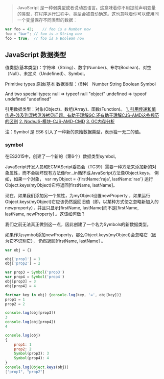 > JavaScript 是一种弱类型或者说动态语言。这意味着你不用提前声明变量的类型，在程序运行过程中，类型会被自动确定。这也意味着你可以使用同一个变量保存不同类型的数据：

```js
var foo = 42;    // foo is a Number now
foo = "bar"; // foo is a String now
foo = true;  // foo is a Boolean now
```

## JavaScript 数据类型
值类型(基本类型)：字符串（String）、数字(Number)、布尔(Boolean)、对空（Null）、未定义（Undefined）、Symbol。

Primitive types 原始/基本 数据类型：（6种）
Number
String
Boolean
Symbol

And two special types:
null  => typeof null "object"
undefined  => typeof undefined "undefined"


引用数据类型：对象(Object)、数组(Array)、函数(Function)。
[1. 引用传递和值传递-涉及到深拷贝浅拷贝问题，有助于理解GC,还有助于理解CJS-AMD这些规范的区别](./1.2.引用传递值传递.md)
[2. NodeJS-模块-CJS-AMD-CMD](../../Interview/Node.js/2.%20NodeJS-模块-CJS-AMD-CMD.md)
[3. GC内存分析](../../Interview/Node.js/7.%20如何分析node占用内存飙升.md)

注：Symbol 是 ES6 引入了一种新的原始数据类型，表示独一无二的值。


### symbol
在ES2015中，创建了一个新的（第6个）数据类型symbol。

JavaScript开发人员和ECMAScript委员会（TC39）需要一种方法来添加新的对象属性，而不会破坏现有方法像for...in循环或JavaScript方法像Object.keys。
例如，如果一个对象，
var myObject = {firstName:'raja', lastName:'rao'} 
运行Object.keys(myObject)它将返回[firstName, lastName]。

现在，如果我们添加另一个属性，为myObject设置newProperty ，如果运行Object.keys(myObject)它应该仍然返回旧值（即，以某种方式使之忽略新加入的newproperty），并且只显示[firstName, lastName]而不是[firstName, lastName, newProperty] 。这该如何做？

我们之前无法真正做到这一点，因此创建了一个名为Symbols的新数据类型。

如果作为symbol添加newProperty，那么Object.keys(myObject)会忽略它（因为它不识别它），
仍然返回[firstName, lastName] 。

```js
var obj = {}

obj['prop1'] = 1
obj['prop2'] = 2

var prop3 = Symbol('prop3')
var prop4 = Symbol('prop4')
obj[prop3] = 3
obj[prop4] = 4

for(var key in obj) {console.log(key, '=', obj[key])}
prop1 = 1
prop2 = 2

console.log(obj[prop3])
3
console.log(obj[prop4])
4

console.log(obj)
{
	prop1: 1
	prop2: 2
	Symbol(prop3): 3
	Symbol(prop4): 4
}
console.log(Object.keys(obj))
["prop1", "prop2"]
```


